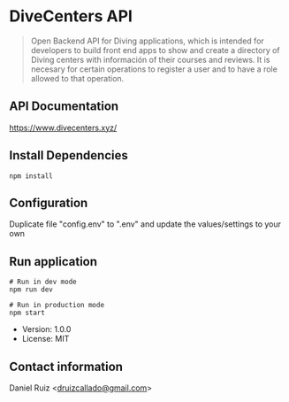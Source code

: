 # DiveCenters API

> Open Backend API for Diving applications, which is intended for developers to build front end apps to show and create a directory of Diving centers with información of their courses and reviews. It is necesary for certain operations to register a user and to have a role allowed to that operation.

## API Documentation
https://www.divecenters.xyz/


## Install Dependencies
```
npm install
```

## Configuration
Duplicate file "config.env" to ".env" and update the values/settings to your own

## Run application
```
# Run in dev mode
npm run dev

# Run in production mode
npm start
```

- Version: 1.0.0
- License: MIT

## Contact information
Daniel Ruiz <<druizcallado@gmail.com>>
